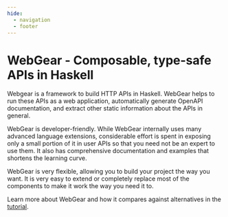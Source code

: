 ```yaml
---
hide:
  - navigation
  - footer
---
```


# WebGear - Composable, type-safe APIs in Haskell
Webgear is a framework to build HTTP APIs in Haskell. WebGear helps to run these APIs as a web application,
automatically generate OpenAPI documentation, and extract other static information about the APIs in general.

WebGear is developer-friendly. While WebGear internally uses many advanced language extensions, considerable effort is
spent in exposing only a small portion of it in user APIs so that you need not be an expert to use them. It also has
comprehensive documentation and examples that shortens the learning curve.

WebGear is very flexible, allowing you to build your project the way you want. It is very easy to extend or completely
replace most of the components to make it work the way you need it to.

Learn more about WebGear and how it compares against alternatives in the [tutorial](tutorial/first-steps/introduction.md).
